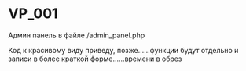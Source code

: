 # VP_001
Админ панель в файле /admin_panel.php

Код к красивому виду приведу, позже......функции будут отдельно и записи в более краткой форме......времени в обрез

